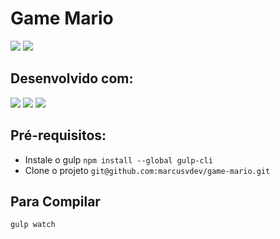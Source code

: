 # Game Mario

<p>
    <img src="https://img.shields.io/github/license/marcusvdev/game-mario">
    <img src="https://img.shields.io/badge/built%20with-GULP-red">
</p>

## Desenvolvido com:

<p>
    <img src="https://img.shields.io/badge/HTML5-E34F26?style=for-the-badge&logo=html5&logoColor=white">
    <img src="https://img.shields.io/badge/Sass-CC6699?style=for-the-badge&logo=sass&logoColor=white">
    <img src="https://img.shields.io/badge/JavaScript-F7DF1E?style=for-the-badge&logo=javascript&logoColor=black">
</p>

## Pré-requisitos:

* Instale o gulp `npm install --global gulp-cli`
* Clone o projeto `git@github.com:marcusvdev/game-mario.git`

## Para Compilar

```
gulp watch
```
